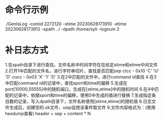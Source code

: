 # 命令行示例
./GenIsLog -comid 2272120 -stime 20230628173910 -etime 20230628173912 -spath ../ -dpath /home/syli -lognum 2

# 补日志方式
1.在spath目录下进行查找，文件名称中时间字符在在给定stime和etime中间文件
2.打开1中匹配的文件名，进行字符串切片，查找是否匹配sep
    ctcc - 0x10 'C' 'U' 'D'
    cucc - 0x03 'X' '1' 'D'
3.在2中匹配的文件中，进行command id查找
4.在3中匹配command id的记录中，查找sport和time的偏移
5.生成在port[10000,55555]中的随机端口，生成在[stime,etime]中的随机时间
6.在4中匹配的记录中，依据sport和time的偏移，使用5中生成的值进行替换
7.生成指定条目数的记录，写入dpath目录下，文件名称使用[stime,etime]的随机值
8.日志文件生成后，创建空的.ok文件，uiap监控该事件取文件
9.文件内容格式为：(使用hexdump查看)
  header + sep + content * N
